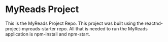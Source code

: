 # MyReads Project

This is the MyReads Project Repo. This project was built using the reactnd-project-myreads-starter repo. All that is needed to run the MyReads application is npm-install and npm-start.